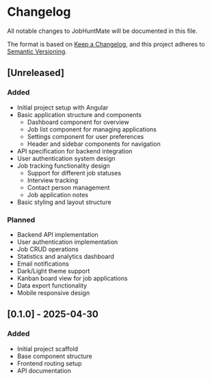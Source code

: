 # Changelog

All notable changes to JobHuntMate will be documented in this file.

The format is based on [Keep a Changelog](https://keepachangelog.com/en/1.0.0/),
and this project adheres to [Semantic Versioning](https://semver.org/spec/v2.0.0.html).

## [Unreleased]

### Added
- Initial project setup with Angular
- Basic application structure and components
  - Dashboard component for overview
  - Job list component for managing applications
  - Settings component for user preferences
  - Header and sidebar components for navigation
- API specification for backend integration
- User authentication system design
- Job tracking functionality design
  - Support for different job statuses
  - Interview tracking
  - Contact person management
  - Job application notes
- Basic styling and layout structure

### Planned
- Backend API implementation
- User authentication implementation
- Job CRUD operations
- Statistics and analytics dashboard
- Email notifications
- Dark/Light theme support
- Kanban board view for job applications
- Data export functionality
- Mobile responsive design

## [0.1.0] - 2025-04-30
### Added
- Initial project scaffold
- Base component structure
- Frontend routing setup
- API documentation